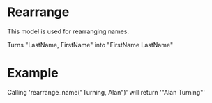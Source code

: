 Rearrange
=========

This model is used for rearranging names.

Turns "LastName, FirstName" into "FirstName LastName"

# Example

Calling 'rearrange_name("Turning, Alan")' will return '"Alan Turning"'